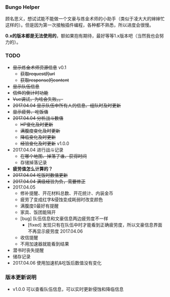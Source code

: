 ### Bungo Helper
顾名思义，想试试能不能做一个文豪与炼金术师的小助手（类似于凌大大的婶婶忙这样的）。但是因为第一次接触插件编程，各种都不熟悉，所以进度会很慢。

**0.x的版本都是无法使用的**，额如果抱有期待，最好等等1.x版本吧（当然我也会努力的）。

### TODO
- <del>显示炼金术师资源信息</del> v0.1
  - <del>获取request的url</del>
  - <del>获取response的content</del>
- <del>显示队伍信息</del>
- <del>信件的倒计时功能</del>
- <del>Vue调试，为啥会失败。。</del>
- <del>2017.04.04 显示队伍中所有人的信息、组队时及时更新</del>
- <del>显示疲劳、吃饭值</del>
- <del>2017.04.04 分析战斗数值</del>
  - <del>HP变化及时更新</del>
  - <del>满腹度变化及时更新</del>
  - <del>降临变化及时更新</del>
  - <del>经验变化及时更新</del> v1.0.0
- 2017.04.04 进行战斗记录
  - <del>在哪个地图、掉落了谁、获得时间</del>
  - 存储掉落记录
- **疲劳值怎么计算的？**
- <del>2017.04.04 吃饭时数值更新</del>
- <del>2017.04.04 满级经验为负，需要修正</del>
- 2017.04.05
  - 修补提醒、开花材料总数、开花统计、内装金币
  - 疲劳了变成红字&侵蚀变成耗弱时改变颜色
  - 满腹度0最好有提醒
  - 家具、饭团能隔开
  - [bug] 队伍信息和文豪信息两边疲劳度不一样
    - [fixed] 发现只有在队伍中时才能看到正确疲劳度，所以文豪信息界面不再显示疲劳度 2017.04.06
  - 收信提醒
  - 不用加速器就能看到结果
- 潜书时丧失提醒
- 储存记录
- 2017.04.06 使用加速机&吃饭后数值没有变化

### 版本更新说明
- v1.0.0 可以查看队伍信息，可以实时更新侵蚀和降临信息
